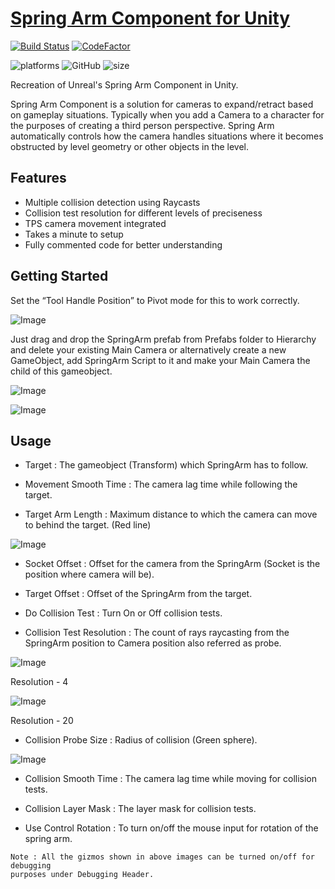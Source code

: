 <h1 align="left" style="border-bottom: none;">
  <a href="https://github.com/MohitSethi99/SpringArmComponent/">Spring Arm Component for Unity</a>
</h1>

[![Build Status](https://github.com/MohitSethi99/SpringArmComponent/workflows/build/badge.svg)](https://github.com/MohitSethi99/SpringArmComponent/actions?workflow=build)
[![CodeFactor](https://www.codefactor.io/repository/github/mohitsethi99/springarmcomponent/badge)](https://www.codefactor.io/repository/github/mohitsethi99/springarmcomponent)

<p align="left">
  <img alt="platforms" src="https://img.shields.io/badge/platform-Unity-blue?style=flat-square"/>
  <img alt="GitHub" src="https://img.shields.io/github/license/MohitSethi99/SpringArmComponent?color=blue&style=flat-square">
  <img alt="size" src="https://img.shields.io/github/repo-size/MohitSethi99/SpringArmComponent?style=flat-square"/>
  <br/>
</p>

Recreation of Unreal's Spring Arm Component in Unity.

Spring Arm Component is a solution for cameras to expand/retract based on gameplay situations. Typically when you add a Camera to a character for the purposes of creating a third person perspective. Spring Arm automatically controls how the camera handles situations where it becomes obstructed by level geometry or other objects in the level.


## Features

- Multiple collision detection using Raycasts
- Collision test resolution for different levels of preciseness
- TPS camera movement integrated
- Takes a minute to setup
- Fully commented code for better understanding


## Getting Started

Set the “Tool Handle Position” to Pivot mode for this to work correctly.

![Image](https://github.com/MohitSethi99/SpringArmComponent/blob/master/Documentation/Pivot.PNG)

Just drag and drop the SpringArm prefab from Prefabs folder to Hierarchy and delete your existing Main Camera or alternatively create a new GameObject, add SpringArm Script to it and make your Main Camera the child of this gameobject.

![Image](https://github.com/MohitSethi99/SpringArmComponent/blob/master/Documentation/Hierarchy.PNG)

![Image](https://github.com/MohitSethi99/SpringArmComponent/blob/master/Documentation/Inspector.PNG)


## Usage

- Target : The gameobject (Transform) which SpringArm has to follow.

- Movement Smooth Time : The camera lag time while following the target.

- Target Arm Length : Maximum distance to which the camera can move to behind the target. (Red line)

![Image](https://github.com/MohitSethi99/SpringArmComponent/blob/master/Documentation/Length.PNG)

- Socket Offset : Offset for the camera from the SpringArm (Socket is the position where camera will be).

- Target Offset : Offset of the SpringArm from the target.

- Do Collision Test : Turn On or Off collision tests.

- Collision Test Resolution : The count of rays raycasting from the SpringArm position to Camera position also referred as probe.

![Image](https://github.com/MohitSethi99/SpringArmComponent/blob/master/Documentation/4Res.PNG)

Resolution - 4

![Image](https://github.com/MohitSethi99/SpringArmComponent/blob/master/Documentation/20Res.PNG)

Resolution - 20

- Collision Probe Size : Radius of collision (Green sphere).

![Image](https://github.com/MohitSethi99/SpringArmComponent/blob/master/Documentation/Probe.PNG)

- Collision Smooth Time : The camera lag time while moving for collision tests.

- Collision Layer Mask : The layer mask for collision tests.

- Use Control Rotation : To turn on/off the mouse input for rotation of the spring arm.

```
Note : All the gizmos shown in above images can be turned on/off for debugging
purposes under Debugging Header.
```

